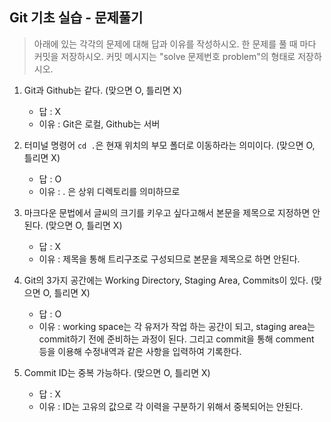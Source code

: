 ## Git 기초 실습 - 문제풀기

> 아래에 있는 각각의 문제에 대해 답과 이유를 작성하시오.
> 한 문제를 풀 때 마다 커밋을 저장하시오. 커밋 메시지는 "solve 문제번호 problem"의 형태로 저장하시오.



1. Git과 Github는 같다. (맞으면 O, 틀리면 X)

   - 답 : X
   - 이유 : Git은 로컬, Github는 서버

   

2. 터미널 명령어 `cd .`은 현재 위치의 부모 폴더로 이동하라는 의미이다. (맞으면 O, 틀리면 X)

   - 답 : O
   - 이유 : . 은 상위 디렉토리를 의미하므로



3. 마크다운 문법에서 글씨의 크기를 키우고 싶다고해서 본문을 제목으로 지정하면 안된다. (맞으면 O, 틀리면 X)
   - 답 : X
   - 이유 : 제목을 통해 트리구조로 구성되므로 본문을 제목으로 하면 안된다.



4. Git의 3가지 공간에는 Working Directory, Staging Area, Commits이 있다. (맞으면 O, 틀리면 X)
   - 답 : O
   - 이유 : working space는 각 유저가 작업 하는 공간이 되고, staging area는 commit하기 전에 준비하는 과정이 된다.
   그리고 commit을 통해 comment 등을 이용해 수정내역과 같은 사항을 입력하여 기록한다. 



5. Commit ID는 중복 가능하다. (맞으면 O, 틀리면 X)
   - 답 : X
   - 이유 : ID는 고유의 값으로 각 이력을 구분하기 위해서 중복되어는 안된다.